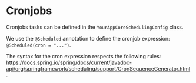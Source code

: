# Cronjobs

Cronjobs tasks can be defined in the `YourAppCoreSchedulingConfig` class.

We use the `@Scheduled` annotation to define the cronjob expression: `@Scheduled(cron = "...")`.

The syntax for the cron expression respects the following rules: https://docs.spring.io/spring/docs/current/javadoc-api/org/springframework/scheduling/support/CronSequenceGenerator.html .
